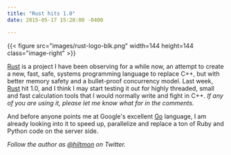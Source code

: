 ```yaml
---
title: "Rust hits 1.0"
date: 2015-05-17 15:28:00 -0400

---
```


{{< figure src="images/rust-logo-blk.png" width=144 height=144 class="image-right" >}}

[Rust](http://www.rust-lang.org) is a project I have been observing for a while now, an attempt to create a new, fast, safe, systems programming language to replace C++, but with better memory safety and a bullet-proof concurrency model. Last week, [Rust](http://www.rust-lang.org) hit 1.0, and I think I may start testing it out for highly threaded, small and fast calculation tools that I would normally write and fight in C++. *If any of you are using it, please let me know what for in the comments.*

And before anyone points me at Google's excellent [Go](https://golang.org) language, I am already looking into it to speed up, parallelize and replace a ton of Ruby and Python code on the server side.

*Follow the author as [@hiltmon](https://twitter.com/hiltmon) on Twitter.*
